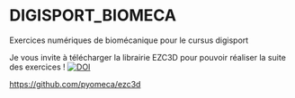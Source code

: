 # DIGISPORT_BIOMECA
 Exercices numériques de biomécanique pour le cursus digisport

Je vous invite à télécharger la librairie EZC3D pour pouvoir réaliser la suite des exercices !  [![DOI](https://joss.theoj.org/papers/10.21105/joss.02911/status.svg)](https://doi.org/10.21105/joss.02911)

https://github.com/pyomeca/ezc3d 
